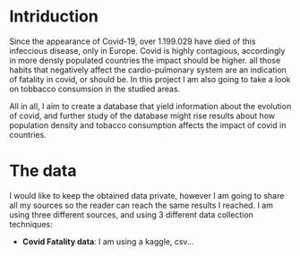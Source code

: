 # Intriduction
Since the appearance of Covid-19, over 1.199.029 have died of this infeccious disease, only in Europe. Covid is highly contagious, accordingly in more densly populated countries the impact should be higher. all those habits that negatively affect the cardio-pulmonary system are an indication of fatality in covid, or should be. In this project I am also going to take a look on tobbacco consumsion in the studied areas. 

All in all, I aim to create a database that yield information about the evolution of covid, and further study of the database might rise results about how population density and tobacco consumption affects the impact of covid in countries. 

# The data
I would like to keep the obtained data private, however I am going to share all my sources so the reader can reach the same results I reached. I am using three different sources, and using 3 different data collection techniques:
* **Covid Fatality data**: I am using a kaggle, csv...
